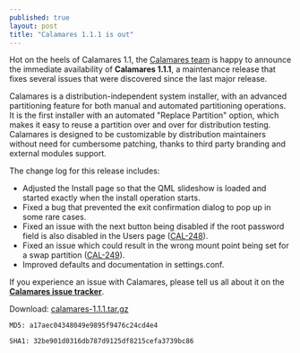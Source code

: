 ```yaml
---
published: true
layout: post
title: "Calamares 1.1.1 is out"
---
```

Hot on the heels of Calamares 1.1, the [Calamares team](https://calamares.io/team/) is happy to announce the immediate availability of **Calamares 1.1.1**, a maintenance release that fixes several issues that were discovered since the last major release.

Calamares is a distribution-independent system installer, with an advanced partitioning feature for both manual and automated partitioning operations. It is the first installer with an automated "Replace Partition" option, which makes it easy to reuse a partition over and over for distribution testing. Calamares is designed to be customizable by distribution maintainers without need for cumbersome patching, thanks to third party branding and external modules support.

<!--more-->

The change log for this release includes:

* Adjusted the Install page so that the QML slideshow is loaded and started exactly when the install operation starts.
* Fixed a bug that prevented the exit confirmation dialog to pop up in some rare cases.
* Fixed an issue with the next button being disabled if the root password field is also disabled in the Users page ([CAL-248](https://calamares.io/bugs/browse/CAL-248)).
* Fixed an issue which could result in the wrong mount point being set for a swap partition ([CAL-249](https://calamares.io/bugs/browse/CAL-249)).
* Improved defaults and documentation in settings.conf.

If you experience an issue with Calamares, please tell us all about it on the [**Calamares issue tracker**](https://calamares.io/bugs/).

Download: [calamares-1.1.1.tar.gz](https://github.com/calamares/calamares/releases/download/v1.1.1/calamares-1.1.1.tar.gz)

`MD5: a17aec04348049e9895f9476c24cd4e4`

`SHA1: 32be901d0316db787d9125df8215cefa3739bc86`
